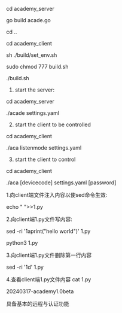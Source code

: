 cd academy_server

go build acade.go

cd ..

cd academy_client

sh ./build/set_env.sh

sudo chmod 777 build.sh

./build.sh

1. start the server:

cd academy_server

./acade settings.yaml

2. start the client to be controlled

cd academy_client

./aca listenmode settings.yaml

3. start the client to control

cd academy_client

./aca [devicecode] settings.yaml [password]

1.向client端文件注入内容以使sed命令生效:

echo " ">>1.py

2.向client端1.py文件写内容:

sed -ri '1aprint("hello world")' 1.py

python3 1.py

3.向client端1.py文件删除第一行内容

sed -ri '1d' 1.py

4.查看client端1.py文件内容
cat 1.py

20240317-academy1.0beta

具备基本的远程与认证功能
